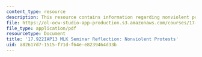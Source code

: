 ```yaml
---
content_type: resource
description: This resource contains information regarding nonviolent protests.
file: https://ol-ocw-studio-app-production.s3.amazonaws.com/courses/17-922-dr-martin-luther-king-jr-iap-design-seminar-january-iap-2013/a82617d71515f71df64ee8239464d33b_MIT17_922IAP13_RefPapr2D.pdf
file_type: application/pdf
resourcetype: Document
title: '17.922IAP13 MLK Seminar Reflection: Nonviolent Protests'
uid: a82617d7-1515-f71d-f64e-e8239464d33b
---
```

